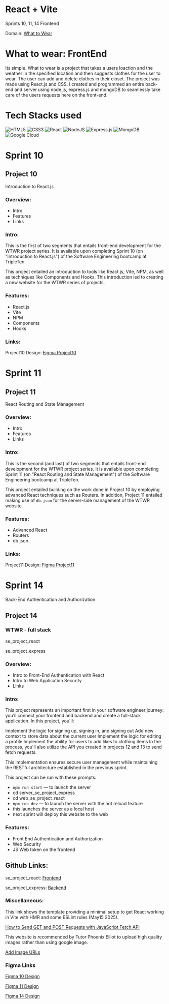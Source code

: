 # React + Vite 
Sprints 10, 11, 14 Frontend 

Domain: [What to Wear](https://wtwr-jjsprint15.chickenkiller.com/)

# What to wear: FrontEnd

Its simple. What to wear is a project that takes a users loaction and the weather in the specified location and then suggests clothes for the user to wear. The user can add and delete clothes in their closet. The project was made using React.js and CSS. I created and programmed an entire back-end and server using node.js, express.js and mongoDB to seamlessly take care of the users requests here on the front-end.

# Tech Stacks used

![HTML5](https://img.shields.io/badge/html5-%23E34F26.svg?style=for-the-badge&logo=html5&logoColor=white)
![CSS3](https://img.shields.io/badge/css3-%231572B6.svg?style=for-the-badge&logo=css3&logoColor=white)
![React](https://img.shields.io/badge/react-%2320232a.svg?style=for-the-badge&logo=react&logoColor=%2361DAFB)
![NodeJS](https://img.shields.io/badge/node.js-6DA55F?style=for-the-badge&logo=node.js&logoColor=white)
![Express.js](https://img.shields.io/badge/express.js-%23404d59.svg?style=for-the-badge&logo=express&logoColor=%2361DAFB)
![MongoDB](https://img.shields.io/badge/MongoDB-%234ea94b.svg?style=for-the-badge&logo=mongodb&logoColor=white)
![Google Cloud](https://img.shields.io/badge/GoogleCloud-%234285F4.svg?style=for-the-badge&logo=google-cloud&logoColor=white)

# Sprint 10
## Project 10 
Introduction to React.js

### Overview:
- Intro
- Features
- Links

### Intro:

This is the first of two segments that entails front-end development for the WTWR project series. It is available upon completing Sprint 10 (on "Introduction to React.js") of the Software Engineering bootcamp at TripleTen.

This project entailed an introduction to tools like React.js, Vite, NPM, as well as techniques like Components and Hooks. This introduction led to creating a new website for the WTWR series of projects.

### Features:

- React.js
- Vite
- NPM
- Components
- Hooks

### Links:

Project10 Design: [Figma Project10](https://www.figma.com/design/F03bTb81Pw8IDPj5Y9rc5i/Sprint-10-%7C-WTWR?node-id=311-433&p=f&t=vthtxzUYcexEmeuk-0)

# Sprint 11
## Project 11
React Routing and State Management

### Overview:

- Intro
- Features
- Links

### Intro:

This is the second (and last) of two segments that entails front-end development for the WTWR project series. It is available upon completing Sprint 11 (on "React Routing and State Management") of the Software Engineering bootcamp at TripleTen.

This project entailed building on the work done in Project 10 by employing advanced React techniques such as Routers. In addition, Project 11 entailed making use of `db.json` for the server-side management of the WTWR website.

### Features:

- Advanced React
- Routers
- db.json

### Links:

Project11 Design: [Figma Project11](https://www.figma.com/design/dQLJwEKasIdspciJAJrCaf/Sprint-11_-WTWR?node-id=311-433&p=f&t=Q4P8wDynQ7gVDHvX-0)

# Sprint 14
Back-End Authentication and Authorization
## Project 14
### WTWR - full stack
se_project_react

se_project_express

### Overview:
- Intro to Front-End Authentication with React
- Intro to Web Application Security
- Links

### Intro:
This project represents an important first in your software engineer journey: you’ll connect your frontend and backend and create a full-stack application. In this project, you'll:

Implement the logic for signing up, signing in, and signing out
Add new context to store data about the current user
Implement the logic for editing a profile
Implement the ability for users to add likes to clothing items
In the process, you'll also utilize the API you created in projects 12 and 13 to send fetch requests.

This implementation ensures secure user management while maintaining the RESTful architecture established in the previous sprint.

This project can be run with these prompts:

- `npm run start` — to launch the server
- cd server_se_project_express
- cd web_se_project_react
- `npm run dev` — to launch the server with the hot reload feature
- this launches the server as a local host
- next sprint will deploy this website to the web
  
### Features:
- Front End Authentication and Authorization 
- Web Security
- JS Web token on the frontend

## Github Links:
se_project_react: [Frontend](https://github.com/JohnPlamoottil/se_project_react)

se_project_express: [Backend](https://github.com/JohnPlamoottil/se_project_express)

### Miscellaneous:
This link shows the template providing a minimal setup to get React working in Vite with HMR and some ESLint rules (May15 2025).

  [How to Send GET and POST Requests with JavaScript Fetch API](https://metabox.io/send-get-post-request-with-javascript-fetch-api/#:~:text=To%20send%20a%20JavaScript%20POST,path%2F)

This website is recommended by Tutor Phoenix Elliot to upload high quality images rather than using google image.

[Add Image URLs](https://unsplash.com/)

### Figma Links
[Figma 10 Design](https://www.figma.com/design/F03bTb81Pw8IDPj5Y9rc5i/Sprint-10-%7C-WTWR?node-id=311-433&p=f)

[Figma 11 Design](https://www.figma.com/design/dQLJwEKasIdspciJAJrCaf/Sprint-11_-WTWR?node-id=311-433&p=f&t=Q4P8wDynQ7gVDHvX-0)

[Figma 14 Design](https://www.figma.com/design/bfVOvqlLmoKZ5lpro8WWBe/Sprint-14_-WTWR?node-id=0-1&p=f&t=z6N9nmXTQo3Bh5qV-0)

